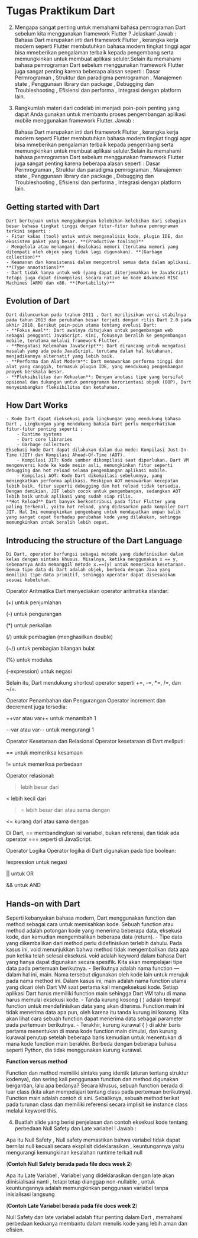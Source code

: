 # Tugas Praktikum Dart 

2. Mengapa sangat penting untuk memahami bahasa pemrograman Dart sebelum kita menggunakan framework Flutter ? Jelaskan!
Jawab : 
Bahasa Dart merupakan inti dari framework Flutter , kerangka kerja modern seperti Flutter membutuhkan bahasa modern tingkat tinggi agar bisa mmeberikan pengalaman terbaik kepada pengembang serta memungkinkan untuk membuat aplikasi seluler.Selain itu memahami bahasa pemrograman Dart sebelum menggunakan framework Flutter juga sangat penting karena beberapa alasan seperti : Dasar Permrograman , Struktur dan paradigma pemrograman , Manajemen state , Penggunaan library dan package , Debugging dan Troubleshooting , Efisiensi dan performa , Integrasi dengan platform lain.

3. Rangkumlah materi dari codelab ini menjadi poin-poin penting yang dapat Anda gunakan untuk membantu proses pengembangan aplikasi mobile menggunakan framework Flutter.
Jawab :

    Bahasa Dart merupakan inti dari framework Flutter , kerangka kerja modern seperti Flutter membutuhkan bahasa modern tingkat tinggi agar bisa mmeberikan pengalaman terbaik kepada pengembang serta memungkinkan untuk membuat aplikasi seluler.Selain itu memahami bahasa pemrograman Dart sebelum menggunakan framework Flutter juga sangat penting karena beberapa alasan seperti : Dasar Permrograman , Struktur dan paradigma pemrograman , Manajemen state , Penggunaan library dan package , Debugging dan Troubleshooting , Efisiensi dan performa , Integrasi dengan platform lain.

## Getting started with Dart
    Dart bertujuan untuk menggabungkan kelebihan-kelebihan dari sebagian besar bahasa tingkat tinggi dengan fitur-fitur bahasa pemrograman terkini seperti : 
    - Fitur kakas (tool) untuk untuk menganalisis kode, plugin IDE, dan ekosistem paket yang besar. **(Productive tooling)**
    - Mengelola atau menangani dealokasi memori (terutama memori yang ditempati oleh objek yang tidak lagi digunakan). **(Garbage collection)**
    - Keamanan dan konsistensi dalam mengontrol semua data dalam aplikasi. **(Type annotations)**
    - Dart tidak hanya untuk web (yang dapat diterjemahkan ke JavaScript) tetapi juga dapat dikompilasi secara native ke kode Advanced RISC Machines (ARM) dan x86. **(Portability)**

## Evolution of Dart
    Dart diluncurkan pada trahun 2011 , Dart merilisikan versi stabilnya pada tahun 2013 dan perubahan besar terjadi dengan rilis Dart 2.0 pada akhir 2018. Berikut poin-poin utama tentang evolusi Dart:
    - **Fokus Awal**: Dart awalnya ditujukan untuk pengembangan web sebagai pengganti JavaScript. Kini, fokusnya beralih ke pengembangan mobile, terutama melalui framework Flutter.
    - **Mengatasi Kelemahan JavaScript**: Dart dirancang untuk mengatasi masalah yang ada pada JavaScript, terutama dalam hal ketahanan, menjadikannya alternatif yang lebih baik.
    - **Performa dan Alat Modern**: Dart menawarkan performa tinggi dan alat yang canggih, termasuk plugin IDE, yang mendukung pengembangan proyek berskala besar.
    - **Fleksibilitas dan Kekuatan**: Dengan anotasi tipe yang bersifat opsional dan dukungan untuk pemrograman berorientasi objek (OOP), Dart menyeimbangkan fleksibilitas dan ketahanan.

## How Dart Works
    - Kode Dart dapat dieksekusi pada lingkungan yang mendukung bahasa Dart , Lingkungan yang mendukung bahasa Dart perlu memperhatikan fitur-fitur penting seperti :
        - Runtime systems
        - Dart core libraries
        - Garbage collectors
    Eksekusi kode Dart dapat dilakukan dalam dua mode: Kompilasi Just-In-Time (JIT) dan Kompilasi Ahead-Of-Time (AOT).
        - Kompilasi JIT: Kode sumber dikompilasi saat diperlukan. Dart VM mengonversi kode ke kode mesin asli, memungkinkan fitur seperti debugging dan hot reload selama pengembangan aplikasi mobile.
        - Kompilasi AOT: Kode Dart dikompilasi sebelumnya, yang meningkatkan performa aplikasi. Meskipun AOT menawarkan kecepatan lebih baik, fitur seperti debugging dan hot reload tidak tersedia.
    Dengan demikian, JIT lebih cocok untuk pengembangan, sedangkan AOT lebih baik untuk aplikasi yang sudah siap rilis.
    **Hot Reload** Dart banyak berkontribusi pada fitur Flutter yang paling terkenal, yaitu hot reload, yang didasarkan pada kompiler Dart JIT. Hal Ini memungkinkan pengembang untuk mendapatkan umpan balik yang sangat cepat terhadap perubahan kode yang dilakukan, sehingga memungkinkan untuk beralih lebih cepat.

## Introducing the structure of the Dart Language
    Di Dart, operator berfungsi sebagai metode yang didefinisikan dalam kelas dengan sintaks khusus. Misalnya, ketika menggunakan x == y, sebenarnya Anda memanggil metode x.==(y) untuk memeriksa kesetaraan. Semua tipe data di Dart adalah objek, berbeda dengan Java yang memiliki tipe data primitif, sehingga operator dapat disesuaikan sesuai kebutuhan.

Operator Aritmatika
Dart menyediakan operator aritmatika standar:

(+) untuk penjumlahan

(-) untuk pengurangan

(*) untuk perkalian

(/) untuk pembagian (menghasilkan double)

(~/) untuk pembagian bilangan bulat

(%) untuk modulus

(-expression) untuk negasi

Selain itu, Dart mendukung shortcut operator seperti +=, -=, *=, /=, dan ~/=.

Operator Penambahan dan Pengurangan
Operator increment dan decrement juga tersedia:

++var atau var++ untuk menambah 1

--var atau var-- untuk mengurangi 1

Operator Kesetaraan dan Relasional
Operator kesetaraan di Dart meliputi:

== untuk memeriksa kesamaan

!= untuk memeriksa perbedaan

Operator relasional:

> lebih besar dari

< lebih kecil dari

>= lebih besar dari atau sama dengan

<= kurang dari atau sama dengan

Di Dart, == membandingkan isi variabel, bukan referensi, dan tidak ada operator === seperti di JavaScript.

Operator Logika
Operator logika di Dart digunakan pada tipe boolean:

!expression untuk negasi

|| untuk OR

&& untuk AND

## Hands-on with Dart
Seperti kebanyakan bahasa modern, Dart menggunakan function dan method sebagai cara untuk memisahkan kode. Sebuah function atau method adalah potongan kode yang menerima beberapa data, eksekusi kode, dan kemudian mengembalikan beberapa data (return).
    - Tipe data yang dikembalikan dari method perlu didefinisikan terlebih dahulu. Pada kasus ini, void menunjukkan bahwa method tidak mengembalikan data apa pun ketika telah selesai eksekusi. void adalah keyword dalam bahasa Dart yang hanya dapat digunakan secara spesifik. Kita akan mempelajari tipe data pada pertemuan berikutnya.
    - Berikutnya adalah nama function —dalam hal ini, main. Nama tersebut digunakan oleh kode lain untuk merujuk pada nama method ini. Dalam kasus ini, main adalah nama function utama yang dicari oleh Dart VM saat pertama kali mengeksekusi kode. Setiap aplikasi Dart harus memiliki function main sehingga Dart VM tahu di mana harus memulai eksekusi kode.
    - Tanda kurung kosong ( ) adalah tempat function untuk mendefinisikan data yang akan diterima. Function main ini tidak menerima data apa pun, oleh karena itu tanda kurung ini kosong. Kita akan lihat cara sebuah function dapat menerima data sebagai parameter pada pertemuan berikutnya.
    - Terakhir, kurung kurawal { } di akhir baris pertama menentukan di mana kode function main dimulai, dan kurung kurawal penutup setelah beberapa baris kemudian untuk menentukan di mana kode function main berakhir. Berbeda dengan beberapa bahasa seperti Python, dia tidak menggunakan kurung kurawal.

**Function versus method**

Function dan method memiliki sintaks yang identik (aturan tentang struktur kodenya), dan sering kali penggunaan function dan method digunakan bergantian, lalu apa bedanya? Secara khusus, sebuah function berada di luar class (kita akan mempelajari tentang class pada pertemuan berikutnya). Function main adalah contoh di sini. Sebaliknya, sebuah method terikat pada turunan class dan memiliki referensi secara implisit ke instance class melalui keyword this.

4. Buatlah slide yang berisi penjelasan dan contoh eksekusi kode tentang perbedaan Null Safety dan Late variabel !
Jawab :

Apa itu Null Safety , Null safety memastikan bahwa variabel tidak dapat bernilai null kecuali secara eksplisit dideklarasikan , keuntungannya yaitu mengurangi kemungkinan kesalahan runtime terkait null

(**Contoh Null Safety berada pada file docs week 2**)

Apa itu Late Variabel , Variabel yang dideklarasikan dengan late akan diinisialisasi nanti , tetapi tetap dianggap non-nullable , untuk keuntungannya adalah memungkinkan penggunaan variabel tanpa inisialisasi langsung

(**Contoh Late Variabel berada pada file docs week 2**)

Null Safety dan late variabel adalah fitur penting dalam Dart , memahami perbedaan keduanya membantu dalam menulis kode yang lebih aman dan efisien.
